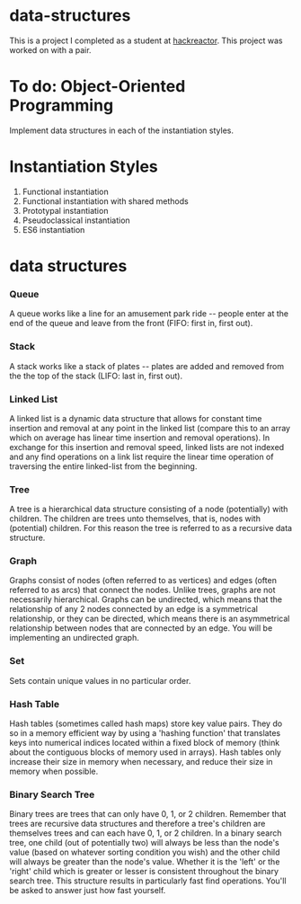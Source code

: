 # data-structures
This is a project I completed as a student at [hackreactor](http://hackreactor.com). This project was worked on with a pair.



# To do: Object-Oriented Programming
Implement data structures in each of the instantiation styles. 

# Instantiation Styles
1. Functional instantiation</br>
2. Functional instantiation with shared methods</br>
3. Prototypal instantiation</br>
4. Pseudoclassical instantiation</br>
5. ES6 instantiation</br>


# data structures
### Queue
A queue works like a line for an amusement park ride -- people enter at the end of the queue and leave from the front (FIFO: first in, first out).
### Stack
A stack works like a stack of plates -- plates are added and removed from the the top of the stack (LIFO: last in, first out).
### Linked List
A linked list is a dynamic data structure that allows for constant time insertion and removal at any point in the linked list (compare this to an array which on average has linear time insertion and removal operations). In exchange for this insertion and removal speed, linked lists are not indexed and any find operations on a link list require the linear time operation of traversing the entire linked-list from the beginning.
### Tree
A tree is a hierarchical data structure consisting of a node (potentially) with children. The children are trees unto themselves, that is, nodes with (potential) children. For this reason the tree is referred to as a recursive data structure.
### Graph
Graphs consist of nodes (often referred to as vertices) and edges (often referred to as arcs) that connect the nodes. Unlike trees, graphs are not necessarily hierarchical. Graphs can be undirected, which means that the relationship of any 2 nodes connected by an edge is a symmetrical relationship, or they can be directed, which means there is an asymmetrical relationship between nodes that are connected by an edge. You will be implementing an undirected graph.
### Set
Sets contain unique values in no particular order.
### Hash Table
Hash tables (sometimes called hash maps) store key value pairs. They do so in a memory efficient way by using a 'hashing function' that translates keys into numerical indices located within a fixed block of memory (think about the contiguous blocks of memory used in arrays). Hash tables only increase their size in memory when necessary, and reduce their size in memory when possible.
### Binary Search Tree
Binary trees are trees that can only have 0, 1, or 2 children. Remember that trees are recursive data structures and therefore a tree's children are themselves trees and can each have 0, 1, or 2 children. In a binary search tree, one child (out of potentially two) will always be less than the node's value (based on whatever sorting condition you wish) and the other child will always be greater than the node's value. Whether it is the 'left' or the 'right' child which is greater or lesser is consistent throughout the binary search tree. This structure results in particularly fast find operations. You'll be asked to answer just how fast yourself.
